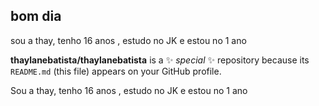 ## bom dia 
sou a thay, tenho 16 anos , estudo no JK e estou no 1 ano 

**thaylanebatista/thaylanebatista** is a ✨ _special_ ✨ repository because its `README.md` (this file) appears on your GitHub profile.

Sou a thay, tenho 16 anos , estudo no JK e estou no 1 ano 

